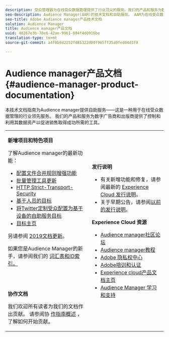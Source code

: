 ```yaml
---
description: 受众管理器为在线受众数据管理提供了行业顶尖的服务。我们的产品和服务为数字广告商和出版商提供了控制和利用其数据资产以促进销售取得成功所需的工具。
seo-description: Audience Manager(AAM)的技术文档和自助服务。 AAM为在线受众数据管理提供行业领先的服务，并为数字广告商和出版商提供他们需要的工具来控制和利用其数据资产，从而帮助推动销售成功。
seo-title: Adobe Audience manager产品技术文档
solution: Audience Manager
title: Audience manager产品文档
uuid: 48267e3b-70e6-42ae-99b1-884f4d0916be
translation-type: tm+mt
source-git-commit: a4f0b9d2252fd85322d00f965ff35a9fed04d3f8

---
```



# Audience manager产品文档 {#audience-manager-product-documentation}

本技术文档指南为Audience manager提供自助服务——这是一种用于在线受众数据管理的行业领先服务。 我们的产品和服务为数字广告商和出版商提供了控制和利用其数据资产以促进销售取得成功所需的工具。

<table id="table_5E612F746A704FE095B809A013EE977F" class="simpletable"> 
 <tbody> 
  <tr> 
   <td colname="col1"> <p> <b>新增项目和特色项目</b> </p> <p>了解Audience manager的最新功能：</p> <p> 
     <ul id="ul_47C012F6AB3E4B73BA357027F4D15369">
    <li><a href="features/profile-merge-rules/merge-rules-overview.md">配置文件合并规则增强功能</a></li>
    <li><a href="reference/bulk-management-tools/bulk-management-intro.md">批量管理工具更新</a></li>
     <li><a href="overview/data-security-and-privacy/data-security.md#hsts">HTTP Strict-Transport-Security</a></li>
     <li><a href="features/destinations/people-based-destinations-overview.md">基于人员的目标</a> </li>
     <li><a href="features/destinations/twitter-tailored-audiences.md">将Twitter定制受众配置为基于设备的自助服务目标</a> </li>
     <li><a href="features/destinations/destinations-home.md">目标主页</a> </li>
     </ul> </p> <p>另请参阅 <a href="docs-updates/docs-2019.md"> 2019文档更新</a>。 </p> 
     <p>如果您是Audience Manager的新手，请参阅我们的 <a href="reference/aam-glossary.md"> 词汇</a><a href= "reference/ids-in-aam.md">表和ID索引。</a></p>
     <br> 
     <p> <b>协作文档</b> </p>
     <p>我们欢迎所有读者为我们的文档作出贡献。 请参阅协 <a href="https://docs.adobe.com/content/help/en/contributor/contributor-guide/introduction.html">作指南概述</a> ，了解如何开始贡献。</p>
    </td>
   <td colname="col2"> <p> <b>发行说明</b> </p> <p> 
     <ul id="ul_713F3E9DF0F84FE5981AC63D05948864"> 
      <li id="li_09C1CD15823E4AD7856CE40BE848E03F">有关新增功能和修复，请参阅最新的 <a href="https://marketing.adobe.com/resources/help/en_US/whatsnew/" format="https" scope="external">Experience Cloud 发行说明</a>。 </li> 
      <li id="li_EA594E939ED14D7780178DEA8E1AED64">关于早期公告，请参阅<a href="https://marketing.adobe.com/resources/help/en_US/whatsnew/?f=c_legacy_releases.html" format="https" scope="external">以前的发行说明</a>。 </li> 
     </ul> </p> <p> <b>Experience Cloud 资源</b> </p> <p> 
     <ul id="ul_E30EC96BDC624B5591F0470D430B7F41"> 
      <li id="li_F3A5CCFAE0F247CEB41A03CA8E03106B"><a href="https://forums.adobe.com/community/experience-cloud/analytics-cloud/audience-manager" format="https" scope="external"> Audience manager社区论坛</a> </li>
      <li><a href="https://docs.adobe.com/content/help/en/audience-manager-learn/tutorials/overview.html" format="http" scope="external"> Audience manager教程</a> </li> 
      <li id="li_1737D63307024F26B1F967621613A5AC"><a href="https://www.adobe.com/privacy.html" format="http" scope="external"> Adobe 隐私权中心</a> </li>  
      <li id="li_1938F7044F544481A6CC0F45CC22B80A"> <a href="https://helpx.adobe.com/learning.html?promoid=KAUDK" scope="external" format="http"> Adobe培训和认证</a> </li> 
      <li id="li_C71459E0D1464C05B8B9387C43541F17"> <a href="https://marketing.adobe.com/resources/help/en_US/home/index.html" scope="external" format="https">Experience cloud产品文档主页</a> </li> 
      <li id="li_0DB1997FEB87484EBC07E03FD40AA39F"><a href="https://helpx.adobe.com/support/audience-manager.html" format="https" scope="external">Audience Manager 学习和支持</a> </li> 
     </ul> </p> </td>
  </tr> 
 </tbody> 
</table>


<!--

| | |
|-|-|
|**New and Featured Items** <br>&nbsp; Hover over each title to read a brief description. <br>&nbsp; <ul><li>Instant Cross-Device Suppression</li><li>Audience Optimization for Publishers</li><li>Import DFP Data Files Into Audience Manager</li><li>General Data Protection Regulation (GDPR)</li><li>TLS 1.0 Deprecation</li> <li>DCS API Methods</li></ul> <br>&nbsp;See also, 2019 Documentation Updates.|**Release Notes** <ul><li>See the latest Experience Cloud Release Notes for new features and fixes.</li> <li>See the  previous release notes for older announcements. </li> <br>&nbsp;**Experience Cloud Resources** <ul><li>Audience Manager Community Forums</li> <li>Adobe Privacy Center</li> <li>Adobe Training and Tutorials</li> <li>Product Documentation Home </li> <li>Audience Manager Learn & Support</li></ul>|

-->
